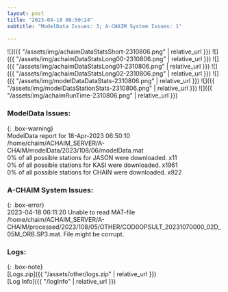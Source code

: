 ```yaml
---
layout: post
title: "2023-04-18 06:50:24"
subtitle: "ModelData Issues: 3; A-CHAIM System Issues: 1"

---
```


![]({{ "/assets/img/achaimDataStatsShort-2310806.png" | relative_url }})
![]({{ "/assets/img/achaimDataStatsLong00-2310806.png" | relative_url }})
![]({{ "/assets/img/achaimDataStatsLong01-2310806.png" | relative_url }})
![]({{ "/assets/img/achaimDataStatsLong02-2310806.png" | relative_url }})
![]({{ "/assets/img/modelDataDataStats-2310806.png" | relative_url }})
![]({{ "/assets/img/modelDataStationStats-2310806.png" | relative_url }})
![]({{ "/assets/img/achaimRunTime-2310806.png" | relative_url }})


### ModelData Issues:  
  
{: .box-warning}  
 ModelData report for 18-Apr-2023 06:50:10   
 /home/chaim/ACHAIM_SERVER/A-CHAIM/modelData/2023/108/06/modelData.mat   
 0% of all possible stations for JASON were downloaded. x11   
 0% of all possible stations for KASI were downloaded. x1961   
 0% of all possible stations for CHAIN were downloaded. x922   
  
### A-CHAIM System Issues:  
  
{: .box-error}  
2023-04-18 06:11:20 Unable to read MAT-file /home/chaim/ACHAIM_SERVER/A-CHAIM/processed/2023/108/05/OTHER/COD0OPSULT_20231070000_02D_05M_ORB.SP3.mat. File might be corrupt.  

### Logs:  
  
{: .box-note}  
[Logs.zip]({{ "/assets/other/logs.zip" | relative_url }})  
[Log Info]({{ "/logInfo" | relative_url }})  

